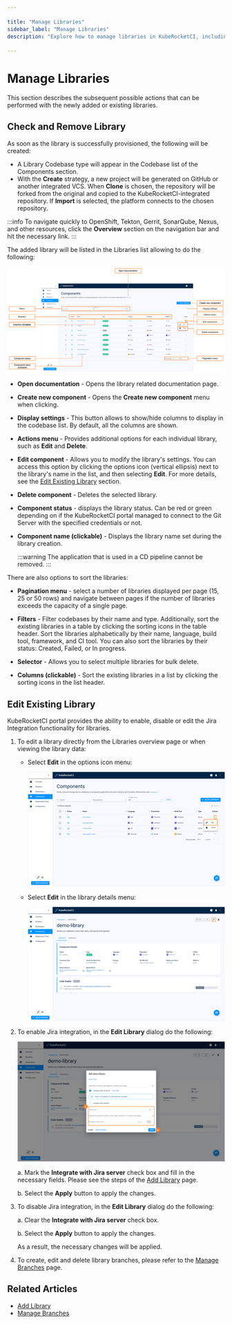 ```yaml
---

title: "Manage Libraries"
sidebar_label: "Manage Libraries"
description: "Explore how to manage libraries in KubeRocketCI, including editing details, integrating with Jira, and managing branches for development efficiency."

---
```

<!-- markdownlint-disable MD025 -->

# Manage Libraries

<head>
  <link rel="canonical" href="https://docs.kuberocketci.io/docs/user-guide/library" />
</head>

This section describes the subsequent possible actions that can be performed with the newly added or existing libraries.

## Check and Remove Library

As soon as the library is successfully provisioned, the following will be created:

* A Library Codebase type will appear in the Codebase list of the Components section.
* With the **Create** strategy, a new project will be generated on GitHub or another integrated VCS. When **Clone** is chosen, the repository will be forked from the original and copied to the KubeRocketCI-integrated repository. If **Import** is selected, the platform connects to the chosen repository.

:::info
    To navigate quickly to OpenShift, Tekton, Gerrit, SonarQube, Nexus, and other resources, click the **Overview** section on the navigation bar and hit the necessary link.
:::

The added library will be listed in the Libraries list allowing to do the following:

![Library menu](../assets/user-guide/components/components-manage-components-menu.png  "Library menu")

* **Open documentation** - Opens the library related documentation page.
* **Create new component** - Opens the **Create new component** menu when clicking.
* **Display settings** - This button allows to show/hide columns to display in the codebase list. By default, all the columns are shown.
* **Actions menu** - Provides additional options for each individual library, such as **Edit** and **Delete**.
* **Edit component** - Allows you to modify the library's settings. You can access this option by clicking the options icon (vertical ellipsis) next to the library's name in the list, and then selecting **Edit**. For more details, see the [Edit Existing Library](#edit-existing-library) section.
* **Delete component** - Deletes the selected library.
* **Component status** - displays the library status. Can be red or green depending on if the KubeRocketCI portal managed to connect to the Git Server with the specified credentials or not.
* **Component name (clickable)** - Displays the library name set during the library creation.

  :::warning
    The application that is used in a CD pipeline cannot be removed.
  :::

There are also options to sort the libraries:

* **Pagination menu** - select a number of libraries displayed per page (15, 25 or 50 rows) and navigate between pages if the number of libraries exceeds the capacity of a single page.

* **Filters** - Filter codebases by their name and type. Additionally, sort the existing libraries in a table by clicking the sorting icons in the table header. Sort the libraries alphabetically by their name, language, build tool, framework, and CI tool. You can also sort the libraries by their status: Created, Failed, or In progress.

* **Selector** - Allows you to select multiple libraries for bulk delete.

* **Columns (clickable)** - Sort the existing libraries in a list by clicking the sorting icons in the list header.

## Edit Existing Library

KubeRocketCI portal provides the ability to enable, disable or edit the Jira Integration functionality for libraries.

1. To edit a library directly from the Libraries overview page or when viewing the library data:

    * Select **Edit** in the options icon menu:

      ![Edit library on the libraries overview page](../assets/user-guide/components/library/library-manage-components-library-edit-1.png "Edit library on the libraries overview page")

    * Select **Edit** in the library details menu:

      ![Edit library when viewing the library data](../assets/user-guide/components/library/library-manage-components-library-edit-2.png "Edit library when viewing the library data")

2. To enable Jira integration, in the **Edit Library** dialog do the following:

    ![Edit library](../assets/user-guide/components/library/library-manage-edit-codebase-library.png "Edit library")

    a. Mark the **Integrate with Jira server** check box and fill in the necessary fields. Please see the steps of the [Add Library](add-library.md) page.

    b. Select the **Apply** button to apply the changes.

3. To disable Jira integration, in the **Edit Library** dialog do the following:

    a. Clear the **Integrate with Jira server** check box.

    b. Select the **Apply** button to apply the changes.

    As a result, the necessary changes will be applied.

4. To create, edit and delete library branches, please refer to the [Manage Branches](../user-guide/manage-branches.md) page.

## Related Articles

* [Add Library](add-library.md)
* [Manage Branches](../user-guide/manage-branches.md)
